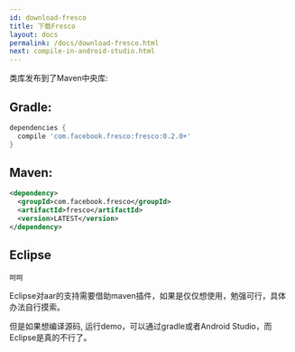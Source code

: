 ```yaml
---
id: download-fresco
title: 下载Fresco
layout: docs
permalink: /docs/download-fresco.html
next: compile-in-android-studio.html
---
```


类库发布到了Maven中央库:

## Gradle:

```groovy
dependencies {
  compile 'com.facebook.fresco:fresco:0.2.0+'
}
```

## Maven:

```xml
<dependency>
  <groupId>com.facebook.fresco</groupId>
  <artifactId>fresco</artifactId>
  <version>LATEST</version>
</dependency>
```

## Eclipse

```
呵呵
```

Eclipse对aar的支持需要借助maven插件，如果是仅仅想使用，勉强可行，具体办法自行摸索。

但是如果想编译源码, 运行demo，可以通过gradle或者Android Studio，而Eclipse是真的不行了。
